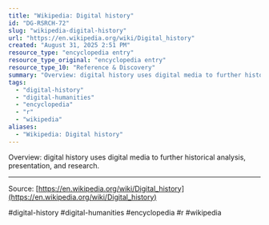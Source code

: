 ```yaml
---
title: "Wikipedia: Digital history"
id: "DG-RSRCH-72"
slug: "wikipedia-digital-history"
url: "https://en.wikipedia.org/wiki/Digital_history"
created: "August 31, 2025 2:51 PM"
resource_type: "encyclopedia entry"
resource_type_original: "encyclopedia entry"
resource_type_10: "Reference & Discovery"
summary: "Overview: digital history uses digital media to further historical analysis, presentation, and research."
tags:
  - "digital-history"
  - "digital-humanities"
  - "encyclopedia"
  - "r"
  - "wikipedia"
aliases:
  - "Wikipedia: Digital history"
---
```


Overview: digital history uses digital media to further historical analysis, presentation, and research.

---

Source: [https://en.wikipedia.org/wiki/Digital_history](https://en.wikipedia.org/wiki/Digital_history)

#digital-history #digital-humanities #encyclopedia #r #wikipedia
